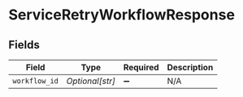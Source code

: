 # ServiceRetryWorkflowResponse


## Fields

| Field              | Type               | Required           | Description        |
| ------------------ | ------------------ | ------------------ | ------------------ |
| `workflow_id`      | *Optional[str]*    | :heavy_minus_sign: | N/A                |